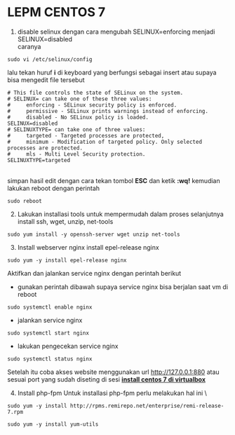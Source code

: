 # LEPM CENTOS 7
1. disable selinux dengan cara mengubah SELINUX=enforcing menjadi SELINUX=disabled
\
caranya
```plaintext 
sudo vi /etc/selinux/config
```
lalu tekan huruf **i** di keyboard yang berfungsi sebagai insert atau supaya bisa mengedit file tersebut
```plaintext
# This file controls the state of SELinux on the system.
# SELINUX= can take one of these three values:
#     enforcing - SELinux security policy is enforced.
#     permissive - SELinux prints warnings instead of enforcing.
#     disabled - No SELinux policy is loaded.
SELINUX=disabled
# SELINUXTYPE= can take one of three values:
#     targeted - Targeted processes are protected,
#     minimum - Modification of targeted policy. Only selected processes are protected. 
#     mls - Multi Level Security protection.
SELINUXTYPE=targeted
```
\
simpan hasil edit dengan cara tekan tombol **ESC** dan ketik **:wq!** kemudian lakukan reboot dengan perintah
```plaintext 
sudo reboot
```
2. Lakukan installasi tools untuk mempermudah dalam proses selanjutnya
\
install ssh, wget, unzip, net-tools
```plaintext 
sudo yum install -y openssh-server wget unzip net-tools
```
3. Install webserver nginx
install epel-release nginx
```plaintext
sudo yum -y install epel-release nginx
```
Aktifkan dan jalankan service nginx dengan perintah berikut
- gunakan perintah dibawah supaya service nginx bisa berjalan saat vm di reboot
```plaintext
sudo systemctl enable nginx
```
- jalankan service nginx
```plaintext
sudo systemctl start nginx
```
- lakukan pengecekan service nginx
```plaintext
sudo systemctl status nginx
```
Setelah itu coba akses website menggunakan url http://127.0.0.1:880 atau sesuai port yang sudah diseting di sesi [**install centos 7 di virtualbox**](1_install_centos7_vbox_win10.md)

4. Install php-fpm
Untuk installasi php-fpm perlu melakukan hal ini \
```plaintext
sudo yum -y install http://rpms.remirepo.net/enterprise/remi-release-7.rpm
```
```plaintext
sudo yum -y install yum-utils
```